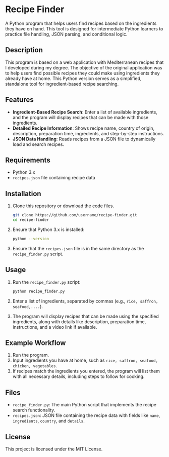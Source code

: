 # Recipe Finder

A Python program that helps users find recipes based on the ingredients they have on hand. This tool is designed for intermediate Python learners to practice file handling, JSON parsing, and conditional logic.

## Description

This program is based on a web application with Mediterranean recipes that I developed during my degree. The objective of the original application was to help users find possible recipes they could make using ingredients they already have at home. This Python version serves as a simplified, standalone tool for ingredient-based recipe searching.

## Features

- **Ingredient-Based Recipe Search**: Enter a list of available ingredients, and the program will display recipes that can be made with those ingredients.
- **Detailed Recipe Information**: Shows recipe name, country of origin, description, preparation time, ingredients, and step-by-step instructions.
- **JSON Data Handling**: Reads recipes from a JSON file to dynamically load and search recipes.

## Requirements

- Python 3.x
- `recipes.json` file containing recipe data 

## Installation

1. Clone this repository or download the code files.
    ```bash
    git clone https://github.com/username/recipe-finder.git
    cd recipe-finder
    ```

2. Ensure that Python 3.x is installed:
    ```bash
    python --version
    ```

3. Ensure that the `recipes.json` file is in the same directory as the `recipe_finder.py` script.

## Usage

1. Run the `recipe_finder.py` script:
    ```bash
    python recipe_finder.py
    ```

2. Enter a list of ingredients, separated by commas (e.g., `rice, saffron, seafood,....`).
3. The program will display recipes that can be made using the specified ingredients, along with details like description, preparation time, instructions, and a video link if available.

## Example Workflow

1. Run the program.
2. Input ingredients you have at home, such as `rice, saffron, seafood, chicken, vegetables`.
3. If recipes match the ingredients you entered, the program will list them with all necessary details, including steps to follow for cooking.

## Files

- `recipe_finder.py`: The main Python script that implements the recipe search functionality.
- `recipes.json`: JSON file containing the recipe data with fields like `name`, `ingredients`, `country`, and `details`.

## License

This project is licensed under the MIT License.
